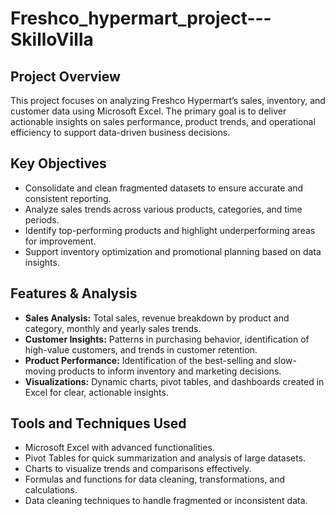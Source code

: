 # Freshco_hypermart_project---SkilloVilla
## Project Overview
This project focuses on analyzing Freshco Hypermart’s sales, inventory, and customer data using Microsoft Excel. The primary goal is to deliver actionable insights on sales performance, product trends, and operational efficiency to support data-driven business decisions.

## Key Objectives
- Consolidate and clean fragmented datasets to ensure accurate and consistent reporting.
- Analyze sales trends across various products, categories, and time periods.
- Identify top-performing products and highlight underperforming areas for improvement.
- Support inventory optimization and promotional planning based on data insights.

## Features & Analysis
- **Sales Analysis:** Total sales, revenue breakdown by product and category, monthly and yearly sales trends.
- **Customer Insights:** Patterns in purchasing behavior, identification of high-value customers, and trends in customer retention.
- **Product Performance:** Identification of the best-selling and slow-moving products to inform inventory and marketing decisions.
- **Visualizations:** Dynamic charts, pivot tables, and dashboards created in Excel for clear, actionable insights.

## Tools and Techniques Used
- Microsoft Excel with advanced functionalities.
- Pivot Tables for quick summarization and analysis of large datasets.
- Charts to visualize trends and comparisons effectively.
- Formulas and functions for data cleaning, transformations, and calculations.
- Data cleaning techniques to handle fragmented or inconsistent data.
